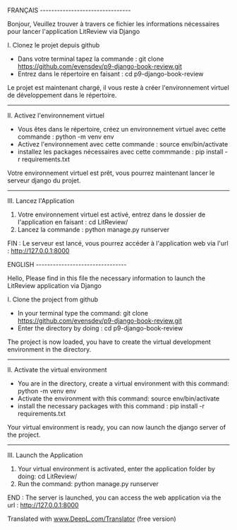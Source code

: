 FRANÇAIS --------------------------------




Bonjour, 
Veuillez trouver à travers ce fichier les informations nécessaires pour lancer l'application LitReview via Django



I. Clonez le projet depuis github


- Dans votre terminal tapez la commande : git clone https://github.com/evensdev/p9-django-book-review.git
- Entrez dans le répertoire en faisant : cd p9-django-book-review

Le projet est maintenant chargé, il vous reste à créer l'environnement virtuel de développement dans le répertoire.



-----------------------



II. Activez l'environnement virtuel

- Vous êtes dans le répertoire, créez un environnement virtuel avec cette commande : python -m venv env
- Activez l'environnement avec cette commande : source env/bin/activate
- installez les packages nécessaires avec cette commmande : pip install -r requirements.txt


Votre environnement virtuel est prêt, vous pourrez maintenant lancer le serveur django du projet.



-------------------------




III. Lancez l'Application

1. Votre environnement virtuel est activé, entrez dans le dossier de l'application en faisant : cd LitReview/
2. Lancez la commande : python manage.py runserver

FIN : Le serveur est lancé, vous pourrez accéder à l'application web via l'url : http://127.0.0.1:8000





ENGLISH --------------------------------




Hello, 
Please find in this file the necessary information to launch the LitReview application via Django



I. Clone the project from github


- In your terminal type the command: git clone https://github.com/evensdev/p9-django-book-review.git
- Enter the directory by doing : cd p9-django-book-review

The project is now loaded, you have to create the virtual development environment in the directory.



-----------------------



II. Activate the virtual environment

- You are in the directory, create a virtual environment with this command: python -m venv env
- Activate the environment with this command: source env/bin/activate
- install the necessary packages with this command : pip install -r requirements.txt


Your virtual environment is ready, you can now launch the django server of the project.



-------------------------




III. Launch the Application

1. Your virtual environment is activated, enter the application folder by doing: cd LitReview/
2. Run the command: python manage.py runserver

END : The server is launched, you can access the web application via the url : http://127.0.0.1:8000

Translated with www.DeepL.com/Translator (free version)




